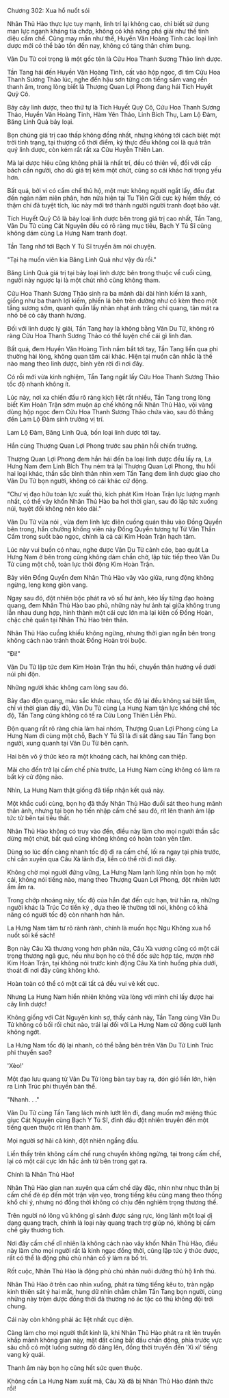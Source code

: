 




Chương 302: Xua hổ nuốt sói


Nhân Thủ Hào thực lực tuy mạnh, linh trí lại không cao, chỉ biết sử dụng man lực ngạnh kháng tia chớp, không có khả năng phá giải như thế tinh diệu cấm chế. Cũng may mắn như thế, Huyền Văn Hoàng Tinh các loại linh dược mới có thể bảo tồn đến nay, không có táng thân chim bụng.

Vân Du Tử coi trọng là một gốc tên là Cửu Hoa Thanh Sương Thảo linh dược.

Tần Tang hái đến Huyền Văn Hoàng Tinh, cất vào hộp ngọc, đi tìm Cửu Hoa Thanh Sương Thảo lúc, nghe đến hậu sơn từng cơn tiếng sấm vang rền thanh âm, trong lòng biết là Thượng Quan Lợi Phong đang hái Tích Huyết Quỷ Cô.

Bảy cây linh dược, theo thứ tự là Tích Huyết Quỷ Cô, Cửu Hoa Thanh Sương Thảo, Huyền Văn Hoàng Tinh, Hàm Yên Thảo, Linh Bích Thụ, Lam Lộ Đàm, Băng Linh Quả bảy loại.

Bọn chúng giá trị cao thấp không đồng nhất, nhưng không tới cách biệt một trời tình trạng, tại thượng cổ thời điểm, kỳ thực đều không coi là quá trân quý linh dược, còn kém rất rất xa Cửu Huyễn Thiên Lan.

Mà lại dược hiệu cũng không phải là nhất trí, đều có thiên về, đối với cấp bách cần người, cho dù giá trị kém một chút, cũng so cái khác hơi trọng yếu hơn.

Bất quá, bởi vì có cấm chế thủ hộ, một mực không người ngắt lấy, đều đạt đến ngàn năm niên phân, hơn nữa hiện tại Tu Tiên Giới cực kỳ hiếm thấy, có thậm chí đã tuyệt tích, lúc này mới trở thành người người tranh đoạt bảo vật.

Tích Huyết Quỷ Cô là bảy loại linh dược bên trong giá trị cao nhất, Tần Tang, Vân Du Tử cùng Cát Nguyên đều có rõ ràng mục tiêu, Bạch Y Tú Sĩ cũng không dám cùng La Hưng Nam tranh đoạt.

Tần Tang nhớ tới Bạch Y Tú Sĩ truyền âm nói chuyện.

"Tại hạ muốn viên kia Băng Linh Quả như vậy đủ rồi."

Băng Linh Quả giá trị tại bảy loại linh dược bên trong thuộc về cuối cùng, người này ngược lại là một chút nhỏ cũng không tham.

Cửu Hoa Thanh Sương Thảo sinh ra ba mảnh dài dài hình kiếm lá xanh, giống như ba thanh lợi kiếm, phiến lá bên trên dường như có kèm theo một tầng sương sớm, quanh quẩn lấy nhàn nhạt ánh trăng chi quang, tản mát ra nhỏ bé cỏ cây thanh hương.

Đối với linh dược lý giải, Tần Tang hay là không bằng Vân Du Tử, không rõ ràng Cửu Hoa Thanh Sương Thảo có thể luyện chế cái gì linh đan.

Bất quá, đem Huyền Văn Hoàng Tinh nắm bắt tới tay, Tần Tang liền qua phi thường hài lòng, không quan tâm cái khác. Hiện tại muốn cân nhắc là thế nào mang theo linh dược, bình yên rời đi nơi đây.

Có rồi mới vừa kinh nghiệm, Tần Tang ngắt lấy Cửu Hoa Thanh Sương Thảo tốc độ nhanh không ít.

Lúc này, nơi xa chiến đấu rõ ràng kịch liệt rất nhiều, Tần Tang trong lòng biết Kim Hoàn Trận sớm muộn áp chế không nổi Nhân Thủ Hào, vội vàng dùng hộp ngọc đem Cửu Hoa Thanh Sương Thảo chứa vào, sau đó thẳng đến Lam Lộ Đàm sinh trưởng vị trí.

Lam Lộ Đàm, Băng Linh Quả, bốn loại linh dược tới tay.

Hắn cùng Thượng Quan Lợi Phong trước sau phản hồi chiến trường.

Thượng Quan Lợi Phong đem hắn hái đến ba loại linh dược đều lấy ra, La Hưng Nam đem Linh Bích Thụ ném trả lại Thượng Quan Lợi Phong, thu hồi hai loại khác, thần sắc bình thản nhìn xem Tần Tang đem linh dược giao cho Vân Du Tử bọn người, không có cái khác cử động.

"Chư vị đạo hữu toàn lực xuất thủ, kích phát Kim Hoàn Trận lực lượng mạnh nhất, có thể vây khốn Nhân Thủ Hào ba hơi thời gian, sau đó lập tức xuống núi, tuyệt đối không nên kéo dài."

Vân Du Tử vừa nói , vừa đem linh lực điên cuồng quán thâu vào Đồng Quyển bên trong, hắn chưởng khống viên này Đồng Quyển tương tự Tứ Vân Thần Cấm trong suốt bảo ngọc, chính là cả cái Kim Hoàn Trận hạch tâm.

Lúc này vui buồn có nhau, nghe được Vân Du Tử cảnh cáo, bao quát La Hưng Nam ở bên trong cũng không dám chần chờ, lập tức tiếp theo Vân Du Tử cùng một chỗ, toàn lực thôi động Kim Hoàn Trận.

Bảy viên Đồng Quyển đem Nhân Thủ Hào vây vào giữa, rung động không ngừng, leng keng giòn vang.

Ngay sau đó, đột nhiên bộc phát ra vô số hư ảnh, kéo lấy từng đạo hoàng quang, đem Nhân Thủ Hào bao phủ, những này hư ảnh tại giữa không trung lẫn nhau dung hợp, hình thành một cái cực lớn mà lại kiên cố Đồng Hoàn, chặc chẽ quấn tại Nhân Thủ Hào trên thân.

Nhân Thủ Hào cuồng khiếu không ngừng, nhưng thời gian ngắn bên trong không cách nào tránh thoát Đồng Hoàn trói buộc.

"Đi!"

Vân Du Tử lập tức đem Kim Hoàn Trận thu hồi, chuyển thân hướng về dưới núi phi độn.

Những người khác không cam lòng sau đó.

Bảy đạo độn quang, màu sắc khác nhau, tốc độ lại đều không sai biệt lắm, chỉ vì thời gian đầy đủ, Vân Du Tử cùng La Hưng Nam tận lực khống chế tốc độ, Tần Tang cũng không có tế ra Cửu Long Thiên Liễn Phù.

Độn quang rất rõ ràng chia làm hai nhóm, Thượng Quan Lợi Phong cùng La Hưng Nam đi cùng một chỗ, Bạch Y Tú Sĩ là đi sát đằng sau Tần Tang bọn người, xung quanh tại Vân Du Tử bên cạnh.

Hai bên vô ý thức kéo ra một khoảng cách, hai không can thiệp.

Mãi cho đến trở lại cấm chế phía trước, La Hưng Nam cũng không có làm ra bất kỳ cử động nào.

Nhìn, La Hưng Nam thật giống đã tiếp nhận kết quả này.

Một khắc cuối cùng, bọn họ đã thấy Nhân Thủ Hào đuổi sát theo hung mãnh thân ảnh, nhưng tại bọn họ tiến nhập cấm chế sau đó, rít lên thanh âm lập tức từ bên tai tiêu thất.

Nhân Thủ Hào không có truy vào đến, điều này làm cho mọi người thần sắc dừng một chút, bất quá cũng không không có hoàn toàn yên tâm.

Dùng so lúc đến càng nhanh tốc độ đi ra cấm chế, lối ra ngay tại phía trước, chỉ cần xuyên qua Câu Xà lãnh địa, liền có thể rời đi nơi đây.

Không chờ mọi người đứng vững, La Hưng Nam lạnh lùng nhìn bọn họ một cái, không nói tiếng nào, mang theo Thượng Quan Lợi Phong, đột nhiên lướt ầm ầm ra.

Trong chớp nhoáng này, tốc độ của hắn đạt đến cực hạn, trừ hắn ra, những người khác là Trúc Cơ tiền kỳ , dựa theo lẽ thường tới nói, không có khả năng có người tốc độ còn nhanh hơn hắn.

La Hưng Nam tâm tư rõ rành rành, chính là muốn học Ngu Không xua hổ nuốt sói kế sách!

Bọn này Câu Xà thương vong hơn phân nửa, Câu Xà vương cũng có một cái trọng thương ngã gục, nếu như bọn họ có thể dốc sức hợp tác, mượn nhờ Kim Hoàn Trận, tại không nói trước kinh động Câu Xà tình huống phía dưới, thoát đi nơi đây cũng không khó.

Hoàn toàn có thể có một cái tất cả đều vui vẻ kết cục.

Nhưng La Hưng Nam hiển nhiên không vừa lòng với mình chỉ lấy được hai cây linh dược!

Không giống với Cát Nguyên kinh sợ, thấy cảnh này, Tần Tang cùng Vân Du Tử không có bối rối chút nào, trái lại đối với La Hưng Nam cử động cười lạnh không ngớt.

La Hưng Nam tốc độ lại nhanh, có thể bằng bên trên Vân Du Tử Linh Trúc phi thuyền sao?

'Xèo!'

Một đạo lưu quang từ Vân Du Tử lòng bàn tay bay ra, đón gió liền lớn, hiện ra Linh Trúc phi thuyền bản thể.

"Nhanh. . ."

Vân Du Tử cùng Tần Tang lách mình lướt lên đi, đang muốn mở miệng thúc giục Cát Nguyên cùng Bạch Y Tú Sĩ, đỉnh đầu đột nhiên truyền đến một tiếng quen thuộc rít lên thanh âm.

Mọi người sợ hãi cả kinh, đột nhiên ngẩng đầu.

Liền thấy trên không cấm chế rung chuyển không ngừng, tại trong cấm chế, lại có một cái cực lớn hắc ảnh từ bên trong gạt ra.

Chính là Nhân Thủ Hào!

Nhân Thủ Hào gian nan xuyên qua cấm chế dày đặc, nhìn như nhục thân bị cấm chế đè ép đến một trận vặn vẹo, trong tiếng kêu cũng mang theo thống khổ chi ý, nhưng nó đồng thời không có chịu đến nghiêm trọng thương thế.

Trên người nó lông vũ không gì sánh được sáng rực, lóng lánh một loại dị dạng quang trạch, chính là loại này quang trạch trợ giúp nó, không bị cấm chế gây thương tích.

Nơi đây cấm chế dĩ nhiên là không cách nào vây khốn Nhân Thủ Hào, điều này làm cho mọi người rất là kinh ngạc đồng thời, cũng lập tức ý thức được, rất có thể là động phủ chủ nhân cố ý làm ra bố trí.

Rốt cuộc, Nhân Thủ Hào là động phủ chủ nhân nuôi dưỡng thủ hộ linh thú.

Nhân Thủ Hào ở trên cao nhìn xuống, phát ra từng tiếng kêu to, tràn ngập kinh thiên sát ý hai mắt, hung dữ nhìn chằm chằm Tần Tang bọn người, cùng những này trộm dược đồng thời đả thương nó ác tặc có thù không đội trời chung.

Cái này còn không phải ác liệt nhất cục diện.

Càng làm cho mọi người thất kinh là, khi Nhân Thủ Hào phát ra rít lên truyền khắp mảnh không gian này, mặt đất cũng bắt đầu chấn động, phía trước vực sâu chỗ có một luồng sương đỏ dâng lên, đồng thời truyền đến 'Xì xì' tiếng vang kỳ quái.

Thanh âm này bọn họ cũng hết sức quen thuộc.

Không cần La Hưng Nam xuất mã, Câu Xà đã bị Nhân Thủ Hào đánh thức rồi!




